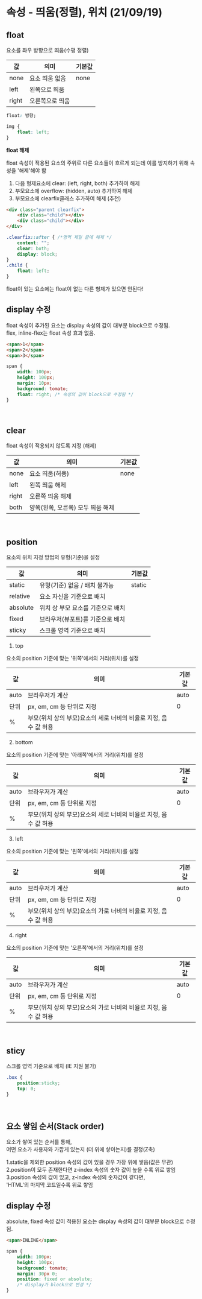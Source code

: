 # 속성 - 띄움(정렬), 위치 (21/09/19)

## float  
요소를 좌우 방향으로 띄움(수평 정렬)  

값 | 의미 | 기본값
--- | --- | ---
none | 요소 띄움 없음 | none
left | 왼쪽으로 띄움 |
right | 오른쪽으로 띄움 |

```css
float: 방향;
```

```css
img {
    float: left;
}
```

**float 해제**

float 속성이 적용된 요소의 주위로 다른 요소들이 흐르게 되는데 이를 방지하기 위해 속성을 '해제'해야 함

1. 다음 형제요소에 clear: (left, right, both) 추가하여 해제
2. 부모요소에 overflow: (hidden, auto) 추가하여 해제
3. 부모요소에 clearfix클래스 추가하여 해제 (추천)

```html
<div class="parent clearfix">
    <div class="child"></div>
    <div class="child"></div>
</div>
```

```css
.clearfix::after { /*영역 제일 끝에 해제 */
    content: "";
    clear: both;
    display: block;
}
.child {
    float: left;
}
```

float이 있는 요소에는 float이 없는 다른 형제가 있으면 안된다!


## display 수정

float 속성이 추가된 요소는 display 속성의 값이 대부분 block으로 수정됨.  
flex, inline-flex는 float 속성 효과 없음.

```html
<span>1</span>
<span>2</span>
<span>3</span>
```

```css
span {
    width: 100px;
    height: 100px;
    margin: 10px;
    background: tomato;
    float: right; /* 속성의 값이 block으로 수정됨 */
}
```
<br>


## clear

float 속성이 적용되지 않도록 지정 (해제)

값 | 의미 | 기본값
--- | --- | ---
none | 요소 띄움(허용) | none
left | 왼쪽 띄움 해제 |
right | 오른쪽 띄움 해제 |
both | 양쪽(왼쪽, 오른쪽) 모두 띄움 해제 | 
<br>


## position

요소의 위치 지정 방법의 유형(기준)을 설정

값 | 의미 | 기본값
--- | --- | ---
static | 유형(기준) 없음 / 배치 불가능 |static
relative | 요소 자신을 기준으로 배치 |
absolute | 위치 상 부모 요소를 기준으로 배치 |
fixed | 브라우저(뷰포트)를 기준으로 배치 |
sticky| 스크롤 영역 기준으로 배치 |

1. top

요소의 position 기준에 맞는 '위쪽'에서의 거리(위치)를 설정

값 | 의미 | 기본값
--- | --- | ---
auto | 브라우저가 계산 | auto
단위 | px, em, cm 등 단위로 지정 | 0
% | 부모(위치 상의 부모)요소의 세로 너비의 비율로 지정, 음수 값 허용 |

2. bottom

요소의 position 기준에 맞는 '아래쪽'에서의 거리(위치)를 설정

값 | 의미 | 기본값
--- | --- | ---
auto | 브라우저가 계산 | auto
단위 | px, em, cm 등 단위로 지정 | 0
% | 부모(위치 상의 부모)요소의 세로 너비의 비율로 지정, 음수 값 허용 |

3. left

요소의 position 기준에 맞는 '왼쪽'에서의 거리(위치)를 설정

값 | 의미 | 기본값
--- | --- | ---
auto | 브라우저가 계산 | auto
단위 | px, em, cm 등 단위로 지정 | 0
% | 부모(위치 상의 부모)요소의 가로 너비의 비율로 지정, 음수 값 허용 |

4. right

요소의 position 기준에 맞는 '오른쪽'에서의 거리(위치)를 설정

값 | 의미 | 기본값
--- | --- | ---
auto | 브라우저가 계산 | auto
단위 | px, em, cm 등 단위로 지정 | 0
% | 부모(위치 상의 부모)요소의 가로 너비의 비율로 지정, 음수 값 허용 |
<br>


## sticy

스크롤 영역 기준으로 배치 (IE 지원 불가)

```css
.box {
    position:sticky;
    top: 0;
}
```
<br>


## 요소 쌓임 순서(Stack order)

요소가 쌓여 있는 순서를 통해,   
어떤 요소가 사용자와 가깝게 있는지 (더 위에 샇이는지)를 결정(Z축)

1.static을 제외한 position 속성의 값이 있을 경우 가장 위에 쌓음(값은 무관)  
2.position이 모두 존재한다면 z-index 속성의 숫자 값이 높을 수록 위로 쌓임   
3.position 속성의 값이 있고, z-index 속성의 숫자값이 같다면,   
'HTML'의 마지막 코드일수록 위로 쌓임
<br>


## display 수정

absolute, fixed 속성 값이 적용된 요소는 display 속성의 값이 대부분 block으로 수정됨.

```html
<span>INLINE</span>
```

```css
span {
    width: 100px;
    height: 100px;
    background: tomato;
    margin: 30px 0;
    position: fixed or absolute; 
    /* display가 block으로 변경 */
}
```